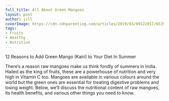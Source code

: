 ```yaml
---
full_title: All About Green Mangoes
layout: post
author: jill
coverImage: https://cdn.cdnparenting.com/articles/2019/03/09122917/653583370-H-696x476.jpg
tags: 
- Fruits
- Healthy
- Nutrition
---
```

12 Reasons to Add Green Mango (Kairi) to Your Diet In Summer

There’s a reason raw mangoes make us think fondly of summers in India. Hailed as the king of fruits, these are a powerhouse of nutrition and very high in Vitamin C too. Mangoes are available in various colours around the world but the green ones are essential for treating digestive problems and losing weight. Below, we’ll discuss the nutritional content of raw mangoes, its health benefits, and various other things you need to know.